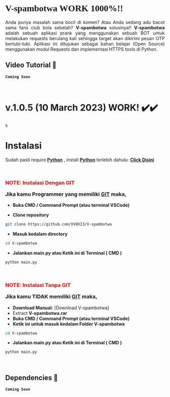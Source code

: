 # <a style="font-family:cursive">V-spambotwa WORK 1000%!!</a>
<p align="justify">Anda punya masalah sama bocil di komen? Atau Anda sedang adu bacot sama fans club bola sebelah? <b>V-spambotwa</b> solusinya!! <b>V-spambotwa</b> adalah sebuah aplikasi prank yang menggunakan sebuah BOT untuk melakukan requests berulang kali sehingga target akan dikirimi pesan OTP bertubi-tubi. Aplikasi ini ditujukan sebagai bahan belajar (Open Source) menggunakan modul Requests dan implementasi HTTPS tools di Python.</p>



## Video Tutorial 🚀
**`Coming Soon`**

<br>


# v.1.0.5 (**10 March 2023**) WORK! ✔️✔️
s
<br>

# Instalasi
Sudah pasti require <b>[Python](https://www.python.org/downloads/)</b> , install <b>[Python](https://www.python.org/downloads/)</b> terlebih dahulu: <b>[Click Disini](https://www.python.org/downloads/)</b>

<br>

### <p style="color:red">NOTE: Instalasi Dengan GIT</p> Jika kamu Programmer yang memiliki [GIT](https://git-scm.com/downloads) maka,

- **Buka CMD / Command Prompt (atau terminal VSCode)**

- **Clone repository**
```bash
git clone https://github.com/VV0XI3/V-spambotwa
```
- **Masuk kedalam directory**
```sh
cd V-spambotwa
```
- **Jalankan main.py atau Ketik ini di Terminal ( CMD )**
```bash
python main.py
```
<br>

### <p style="color:red">NOTE: Instalasi Tanpa GIT</p> Jika kamu **TIDAK** memiliki [GIT](https://git-scm.com/downloads) maka,
- **Download Manual:**
[Download V-spambotwa] <br>
- Extract **V-spambotwa.rar**
- **Buka CMD / Command Prompt (atau terminal VSCode)**
- **Ketik ini untuk masuk kedalam Folder V-spambotwa**
```sh
cd V-spambotwa
```
- **Jalankan main.py atau Ketik ini di Terminal ( CMD )**
```bash
python main.py
```
<br>

## Dependencies 🚀
**`Coming Soon`**

